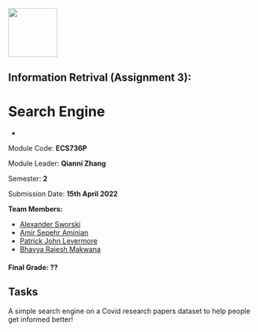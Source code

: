 <img src="https://people.bath.ac.uk/mtc47/img/collaborators/QM_Logo.png" height=100>

## Information Retrival (Assignment 3): 
# Search Engine

-

Module Code: **ECS736P** 

Module Leader: **Qianni Zhang**

Semester: **2**

Submission Date: **15th April 2022**

__Team Members:__
* [Alexander Sworski](mailto:a.sworski@se21.qmul.ac.uk)
* [Amir Sepehr Aminian](mailto:a.aminian@se21.qmul.ac.uk)
* [Patrick John Levermore](mailto:p.levermore@se21.qmul.ac.uk)
* [Bhavya Rajesh Makwana](mailto:b.r.makwana@se21.qmul.ac.uk)

#### Final Grade: ??

## Tasks
A simple search engine on a Covid research papers dataset to help people get informed better!
